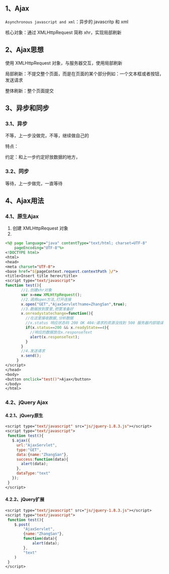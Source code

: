 ## 1、Ajax

`Asynchronous javascript and xml`：异步的 javascritp 和 xml

核心对象：通过 XMLHttpRequest 简称 xhr，实现局部刷新





## 2、Ajax思想

使用 XMLHttpRequest 对象，与服务器交互，使用局部刷新

局部刷新：不提交整个页面，而是在页面的某个部分例如：一个文本框或者按钮，发送请求

整体刷新：整个页面提交



## 3、异步和同步

### 3.1、异步

不等，上一步没做完，不等，继续做自己的

特点：

约定：和上一步约定好放数据的地方，



### 3.2、同步

等待，上一步做完，一直等待





## 4、Ajax用法

### 4.1、原生Ajax

1. 创建 XMLHttpRequest 对象
2. 

~~~jsp
<%@ page language="java" contentType="text/html; charset=UTF-8"
    pageEncoding="UTF-8"%>
<!DOCTYPE html>
<html>
<head>
<meta charset="UTF-8">
<base href="${pageContext.request.contextPath }/">
<title>Insert title here</title>
<script type="text/javascript">
function test(){
	   //1.创建xhr对象
	   var x=new XMLHttpRequest();
	   //2.调用open方法,打开连接
	   x.open("GET","AjaxServlet?name=ZhangSan",true);
	   //3.数据放到筐里,把筐准备好
	   x.onreadystatechange=function(){
	     //在这里接收数据,分析数据
	     //x.status 响应状态码 200 OK 404:请求的资源没找到 500 服务器内部错误
	     if(x.status==200 && x.readyState==4){
	       //响应的数据放在x.responseText
	       alert(x.responseText);
	     }
	   }
	   //4.发送请求
	   x.send();
	 }
</script>
</head>
<body>
<button onclick="test()">Ajax</button>
</body>
</html>
~~~







### 4.2、jQuery Ajax

#### 4.2.1、jQuery原生

~~~jsp
<script type="text/javascript" src="js/jquery-1.8.3.js"></script>
<script type="text/javascript">
 function test(){
   $.ajax({
     url:"AjaxServlet",
     type:"GET",
     data:{name:"ZhangSan"},
     success:function(data){
       alert(data);
     },
     dataType:"text"
   });
 }
</script>
~~~



#### 4.2.2、jQuery扩展

~~~jsp
<script type="text/javascript" src="js/jquery-1.8.3.js"></script>
<script type="text/javascript">
 function test(){
	$.post(
		"AjaxServlet",
		{name:"ZhangSan"},
		function(data){
		    alert(data);
		},
		"text"
	)
 }
</script>
~~~





